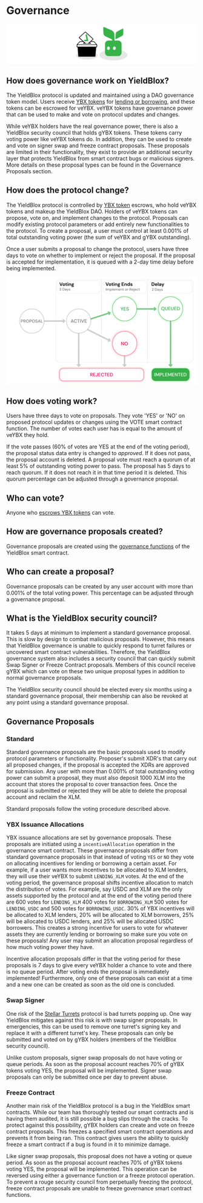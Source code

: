 # Governance

![](<../.gitbook/assets/governance header (1).svg>)

## How does governance work on YieldBlox?

The YieldBlox protocol is updated and maintained using a DAO governance token model. Users receive [YBX tokens](ybx-tokens/) for [lending or borrowing](lending-borrowing/), and these tokens can be escrowed for veYBX. veYBX tokens have governance power that can be used to make and vote on protocol updates and changes.

While veYBX holders have the real governance power, there is also a YieldBlox security council that holds gYBX tokens. These tokens carry voting power like veYBX tokens do. In addition, they can be used to create and vote on signer swap and freeze contract proposals. These proposals are limited in their functionality, they exist to provide an additional security layer that protects YieldBlox from smart contract bugs or malicious signers. More details on these proposal types can be found in the Governance Proposals section.

## How does the protocol change?

The YieldBlox protocol is controlled by [YBX token](ybx-tokens/) escrows, who hold veYBX tokens and makeup the YieldBlox DAO. Holders of veYBX tokens can propose, vote on, and implement changes to the protocol. Proposals can modify existing protocol parameters or add entirely new functionalities to the protocol. To create a proposal, a user must control at least 0.001% of total outstanding voting power (the sum of veYBX and gYBX outstanding).

Once a user submits a proposal to change the protocol, users have three days to vote on whether to implement or reject the proposal. If the proposal is accepted for implementation, it is queued with a 2-day time delay before being implemented.

![](<../.gitbook/assets/gov flow@3x.png>)

## How does voting work?

Users have three days to vote on proposals. They vote 'YES' or 'NO' on proposed protocol updates or changes using the VOTE smart contract function. The number of votes each user has is equal to the amount of veYBX they hold.

If the vote passes (60% of votes are YES at the end of the voting period), the proposal status data entry is changed to _approved_. If it does not pass, the proposal account is deleted. A proposal vote must reach a quorum of at least 5% of outstanding voting power to pass. The proposal has 5 days to reach quorum. If it does not reach it in that time period it is deleted. This quorum percentage can be adjusted through a governance proposal.

## Who can vote?

Anyone who [escrows YBX tokens](escrowing.md) can vote.

## How are governance proposals created?

Governance proposals are created using the [governance functions](../technical-docs/protocol/governance-contract.md) of the YieldBlox smart contract.

## Who can create a proposal?

Governance proposals can be created by any user account with more than 0.001% of the total voting power. This percentage can be adjusted through a governance proposal.

## What is the YieldBlox security council?

It takes 5 days at minimum to implement a standard governance proposal. This is slow by design to combat malicious proposals. However, this means that YieldBlox governance is unable to quickly respond to turret failures or uncovered smart contract vulnerabilities. Therefore, the YieldBlox governance system also includes a security council that can quickly submit Swap Signer or Freeze Contract proposals. Members of this council receive gYBX which can vote on these two unique proposal types in addition to normal governance proposals.

The YieldBlox security council should be elected every six months using a standard governance proposal, their membership can also be revoked at any point using a standard governance proposal.

## Governance Proposals

### Standard

Standard governance proposals are the basic proposals used to modify protocol parameters or functionality. Proposer's submit XDR's that carry out all proposed changes, if the proposal is accepted the XDRs are approved for submission. Any user with more than 0.001% of total outstanding voting power can submit a proposal, they must also deposit 1000 XLM into the account that stores the proposal to cover transaction fees. Once the proposal is submitted or rejected they will be able to delete the proposal account and reclaim the XLM.

Standard proposals follow the voting procedure described above.

### YBX Issuance Allocations

YBX issuance allocations are set by governance proposals. These proposals are initiated using a `incentiveAllocation` operation in the governance smart contract. These governance proposals differ from standard governance proposals in that instead of voting `YES` or `NO` they vote on allocating incentives for lending or borrowing a certain asset. For example, if a user wants more incentives to be allocated to XLM lenders, they will use their veYBX to submit `LENDING_XLM` votes. At the end of the voting period, the governance proposal shifts incentive allocation to match the distribution of votes. For example, say USDC and XLM are the only assets supported by the protocol and at the end of the voting period there are 600 votes for `LENDING_XLM` 400 votes for `BORROWING_XLM` 500 votes for `LENDING_USDC` and 500 votes for `BORROWING_USDC`. 30% of YBX incentives will be allocated to XLM lenders, 20% will be allocated to XLM borrowers, 25% will be allocated to USDC lenders, and 25% will be allocated USDC borrowers. This creates a strong incentive for users to vote for whatever assets they are currently lending or borrowing so make sure you vote on these proposals! Any user may submit an allocation proposal regardless of how much voting power they have.

Incentive allocation proposals differ in that the voting period for these proposals is 7 days to give every veYBX holder a chance to vote and there is no queue period. After voting ends the proposal is immediately implemented! Furthermore, only one of these proposals can exist at a time and a new one can be created as soon as the old one is concluded.

### Swap Signer

One risk of the [Stellar Turrets](https://tss.stellar.org) protocol is bad turrets popping up. One way YieldBlox mitigates against this risk is with swap signer proposals. In emergencies, this can be used to remove one turret's signing key and replace it with a different turret's key. These proposals can only be submitted and voted on by gYBX holders (members of the YieldBlox security council).

Unlike custom proposals, signer swap proposals do not have voting or queue periods. As soon as the proposal account reaches 70% of gYBX tokens voting YES, the proposal will be implemented. Signer swap proposals can only be submitted once per day to prevent abuse.

### Freeze Contract

Another main risk of the YieldBlox protocol is a bug in the YieldBlox smart contracts. While our team has thoroughly tested our smart contracts and is having them audited, it is still possible a bug slips through the cracks. To protect against this possibility, gYBX holders can create and vote on freeze contract proposals. This freezes a specified smart contract operations and prevents it from being ran. This contract gives users the ability to quickly freeze a smart contract if a bug is found in it to minimize damage.

Like signer swap proposals, this proposal does not have a voting or queue period. As soon as the proposal account reaches 70% of gYBX tokens voting YES, the proposal will be implemented. This operation can be reversed using either a governance function or a freeze protocol operation. To prevent a rouge security council from perpetually freezing the protocol, freeze contract proposals are unable to freeze governance smart contract functions.
